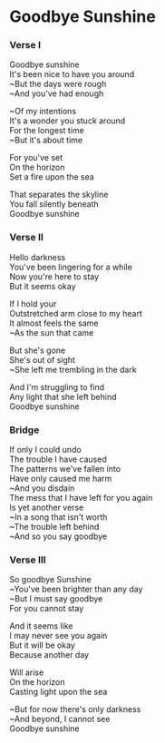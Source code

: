# Goodbye Sunshine

### Verse I
Goodbye sunshine  
It's been nice to have you around  
~But the days were rough  
~And you've had enough

~Of my intentions  
It's a wonder you stuck around  
For the longest time  
~But it's about time

For you've set  
On the horizon  
Set a fire upon the sea

That separates the skyline  
You fall silently beneath  
Goodbye sunshine

### Verse II
Hello darkness  
You've been lingering for a while  
Now you're here to stay  
But it seems okay

If I hold your  
Outstretched arm close to my heart  
It almost feels the same  
~As the sun that came

But she's gone  
She's out of sight  
~She left me trembling in the dark

And I'm struggling to find  
Any light that she left behind  
Goodbye sunshine
 
### Bridge
If only I could undo  
The trouble I have caused  
The patterns we've fallen into  
Have only caused me harm  
~And you disdain  
The mess that I have left for you again  
Is yet another verse  
~In a song that isn't worth  
~The trouble left behind  
~And so you say goodbye

### Verse III
So goodbye Sunshine  
~You've been brighter than any day  
~But I must say goodbye  
For you cannot stay

And it seems like  
I may never see you again  
But it will be okay  
Because another day

Will arise  
On the horizon  
Casting light upon the sea

~But for now there's only darkness  
~And beyond, I cannot see  
Goodbye sunshine
